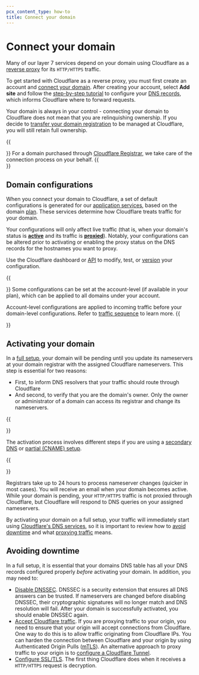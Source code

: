 ```yaml
---
pcx_content_type: how-to
title: Connect your domain
---
```


# Connect your domain

Many of our layer 7 services depend on your domain using Cloudflare as a [reverse proxy](https://www.cloudflare.com/learning/cdn/glossary/reverse-proxy/) for its `HTTP/HTTPS` traffic.

To get started with Cloudflare as a reverse proxy, you must first create an account and [connect your domain](/fundamentals/setup/manage-domains/connect-your-domain/). After creating your account, select **Add site** and follow the [step-by-step tutorial](/fundamentals/setup/manage-domains/add-site/) to configure your [DNS records](/dns/manage-dns-records/), which informs Cloudflare where to forward requests.

Your domain is always in your control - connecting your domain to Cloudflare does not mean that you are relinquishing ownership. If you decide to [transfer your domain registration](/registrar/get-started/transfer-domain-to-cloudflare/) to be managed at Cloudflare, you will still retain full ownership.

{{<Aside type="note">}}
For a domain purchased through [Cloudflare Registrar](/registrar/), we take care of the connection process on your behalf.
{{</Aside>}}


## Domain configurations

When you connect your domain to Cloudflare, a set of default configurations is generated for our [application services](/products/?product-group=Application+performance%2CApplication+security%2CCloudflare+essentials), based on the domain [plan](https://www.cloudflare.com/plans/). These services determine how Cloudflare treats traffic for your domain.

Your configurations will only affect live traffic (that is, when your domain's status is [**active**](/fundamentals/setup/manage-domains/connect-your-domain/#activating-your-domain) and its traffic is [**proxied**](/fundamentals/concepts/how-cloudflare-works/#how-cloudflare-works-as-a-dns-provider)). Notably, your configurations can be altered prior to activating or enabling the proxy status on the DNS records for the hostnames you want to proxy.

Use the Cloudflare dashboard or [API](/api/) to modify, test, or [version](/version-management/) your configuration.

{{<Aside type="note" header="Account-level configurations">}}
Some configurations can be set at the account-level (if available in your plan), which can be applied to all domains under your account. 

Account-level configurations are applied to incoming traffic before your domain-level configurations. Refer to [traffic sequence](https://blog.cloudflare.com/traffic-sequence-which-product-runs-first) to learn more. 
{{</Aside>}}

## Activating your domain

In a [full setup](/dns/zone-setups/full-setup/), your domain will be pending until you update its nameservers at your domain registrar with the assigned Cloudflare nameservers. This step is essential for two reasons:
- First, to inform DNS resolvers that your traffic should route through Cloudflare
- And second, to verify that you are the domain's owner. Only the owner or administrator of a domain can access  its registrar and change its nameservers.

{{<Aside type="note">}}

The activation process involves different steps if you are using a [secondary DNS](/dns/zone-setups/zone-transfers/cloudflare-as-secondary/) or [partial (CNAME) setup](/dns/zone-setups/partial-setup/).

{{</Aside>}}

Registrars take up to 24 hours to process nameserver changes (quicker in most cases). You will receive an email when your domain becomes active. While your domain is pending, your `HTTP/HTTPS` traffic is not proxied through Cloudflare, but Cloudflare will respond to DNS queries on your assigned nameservers.

By activating your domain on a full setup, your traffic will immediately start using [Cloudflare's DNS services](/fundamentals/concepts/how-cloudflare-works/#how-cloudflare-works-as-a-dns-provider), so it is important to review how to [avoid downtime](/fundamentals/setup/manage-domains/connect-your-domain/#avoiding-downtime) and what [proxying traffic](/fundamentals/concepts/how-cloudflare-works/) means. 

## Avoiding downtime

In a full setup, it is essential that your domains DNS table has all your DNS records configured properly *before* activating your domain. In addition, you may need to:

- [Disable DNSSEC](/dns/dnssec/). DNSSEC is a security extension that ensures all DNS answers can be trusted. If nameservers are changed before disabling DNSSEC, their cryptographic signatures will no longer match and DNS resolution will fail. After your domain is successfully activated, you should enable DNSSEC again. 
- [Accept Cloudflare traffic](/fundamentals/concepts/cloudflare-ip-addresses/). If you are proxying traffic to your origin, you need to ensure that your origin will accept connections from Cloudflare. One way to do this is to allow traffic originating from Cloudflare IPs. You can harden the connection between Cloudflare and your origin by using Authenticated Origin Pulls ([mTLS](/ssl/origin-configuration/authenticated-origin-pull/)). An alternative approach to proxy traffic to your origin is to [configure a Cloudflare Tunnel](/cloudflare-one/connections/connect-networks/).
- [Configure SSL/TLS](/ssl/edge-certificates/). The first thing Cloudflare does when it receives a `HTTP/HTTPS` request is decryption.
